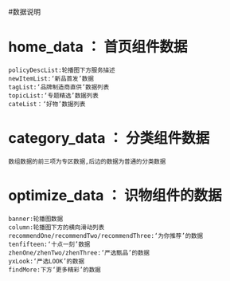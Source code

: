 #数据说明
#	home_data     ： 首页组件数据
	policyDescList:轮播图下方服务描述
	newItemList:‘新品首发’数据
	tagList:‘品牌制造商直供’数据列表
	topicList:‘专题精选’数据列表
	cateList：‘好物’数据列表
#	category_data ： 分类组件数据
	数组数据的前三项为专区数据,后边的数据为普通的分类数据
#	optimize_data    ： 识物组件的数据
	banner:轮播图数据
	column:轮播图下方的横向滑动列表
	recommendOne/recommendTwo/recommendThree:‘为你推荐’的数据
	tenfifteen:‘十点一刻’数据
	zhenOne/zhenTwo/zhenThree:‘严选甄品’的数据
	yxLook:‘严选LOOK’的数据
	findMore:下方‘更多精彩’的数据

